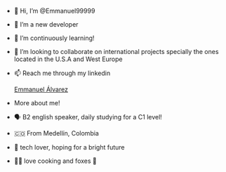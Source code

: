 - 👋 Hi, I’m @Emmanuel99999
- 👀 I’m a new developer
- 🌱 I’m continuously learning!
- 💞️ I’m looking to collaborate on international projects specially the ones located in the U.S.A and West Europe
- 📫 Reach me through my linkedin <div class="badge-base LI-profile-badge" data-locale="es_ES" data-size="large" data-theme="dark" data-type="HORIZONTAL" data-vanity="emmanuel-álvarez-6bb700226" data-version="v1"><a class="badge-base__link LI-simple-link" href="https://co.linkedin.com/in/emmanuel-%C3%A1lvarez-6bb700226?trk=profile-badge">Emmanuel Álvarez</a></div>

- More about me!
- :speaking_head: B2 english speaker, daily studying for a C1 level!
- :colombia: From Medellín, Colombia
- :robot: tech lover, hoping for a bright future 
- :cook:	love cooking and foxes :fox_face:
              

<!---
Emmanuel99999/Emmanuel99999 is a special  repository because its `README.md` (this file) appears on your GitHub profile.
You can click the Preview link to take a look at your changes.
--->
